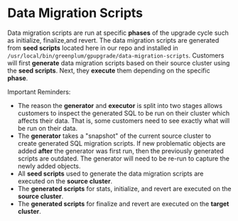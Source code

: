 # Data Migration Scripts

Data migration scripts are run at specific **phases** of the upgrade cycle such as initialize, finalize,and revert.
The data migration scripts are generated from **seed scripts** located here in our repo and
installed in `/usr/local/bin/greenplum/gpupgrade/data-migration-scripts`. Customers will first **generate** data
migration scripts based on their source cluster using the **seed scripts**. Next, they **execute** them depending on 
the specific **phase**.

Important Reminders:
- The reason the **generator** and **executor** is split into two stages allows customers to inspect the generated SQL 
to be run on their cluster which affects their data. That is, some customers need to see exactly what will be run on 
their data.
- The **generator** takes a "snapshot" of the current source cluster to create generated SQL migration scripts. If new 
problematic objects are added **after** the generator was first run, then the previously generated scripts are outdated.
The generator will need to be re-run to capture the newly added objects.
- All **seed scripts** used to generate the data migration scripts are executed on the **source cluster**.
- The **generated scripts** for stats, initialize, and revert are executed on the **source cluster**.
- The **generated scripts** for finalize and revert are executed on the **target cluster**.
